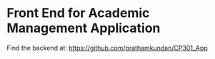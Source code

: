# Front End for Academic Management Application

Find the backend at: https://github.com/prathamkundan/CP301_App
